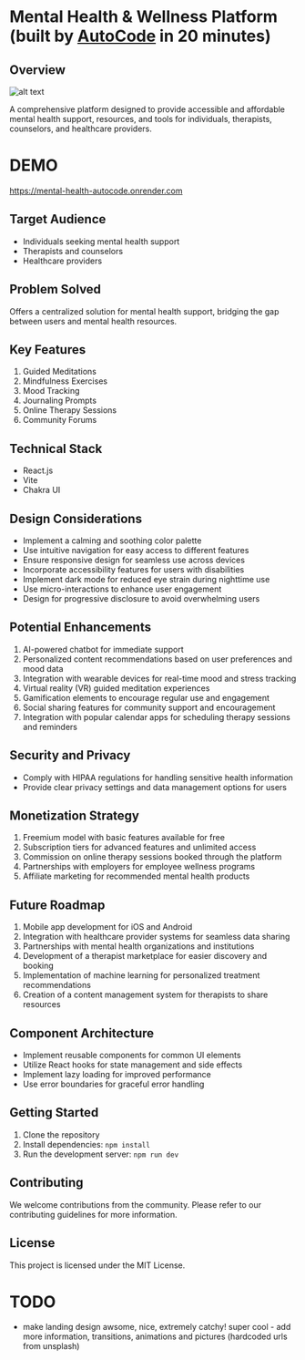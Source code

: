 # Mental Health & Wellness Platform (built by [AutoCode](https://autocode.work) in 20 minutes)

## Overview

![alt text](https://images.unsplash.com/photo-1506126613408-eca07ce68773?ixlib=rb-4.0.3&ixid=M3wxMjA3fDB8MHxwaG90by1wYWdlfHx8fGVufDB8fHx8fA%3D%3D&auto=format&fit=crop&w=800&q=80)

A comprehensive platform designed to provide accessible and affordable mental health support,
resources, and tools for individuals, therapists, counselors, and healthcare providers.

# DEMO

https://mental-health-autocode.onrender.com

## Target Audience

-   Individuals seeking mental health support
-   Therapists and counselors
-   Healthcare providers

## Problem Solved

Offers a centralized solution for mental health support, bridging the gap between users and mental
health resources.

## Key Features

1. Guided Meditations
2. Mindfulness Exercises
3. Mood Tracking
4. Journaling Prompts
5. Online Therapy Sessions
6. Community Forums

## Technical Stack

-   React.js
-   Vite
-   Chakra UI

## Design Considerations

-   Implement a calming and soothing color palette
-   Use intuitive navigation for easy access to different features
-   Ensure responsive design for seamless use across devices
-   Incorporate accessibility features for users with disabilities
-   Implement dark mode for reduced eye strain during nighttime use
-   Use micro-interactions to enhance user engagement
-   Design for progressive disclosure to avoid overwhelming users

## Potential Enhancements

1. AI-powered chatbot for immediate support
2. Personalized content recommendations based on user preferences and mood data
3. Integration with wearable devices for real-time mood and stress tracking
4. Virtual reality (VR) guided meditation experiences
5. Gamification elements to encourage regular use and engagement
6. Social sharing features for community support and encouragement
7. Integration with popular calendar apps for scheduling therapy sessions and reminders

## Security and Privacy

-   Comply with HIPAA regulations for handling sensitive health information
-   Provide clear privacy settings and data management options for users

## Monetization Strategy

1. Freemium model with basic features available for free
2. Subscription tiers for advanced features and unlimited access
3. Commission on online therapy sessions booked through the platform
4. Partnerships with employers for employee wellness programs
5. Affiliate marketing for recommended mental health products

## Future Roadmap

1. Mobile app development for iOS and Android
2. Integration with healthcare provider systems for seamless data sharing
3. Partnerships with mental health organizations and institutions
4. Development of a therapist marketplace for easier discovery and booking
5. Implementation of machine learning for personalized treatment recommendations
6. Creation of a content management system for therapists to share resources

## Component Architecture

-   Implement reusable components for common UI elements
-   Utilize React hooks for state management and side effects
-   Implement lazy loading for improved performance
-   Use error boundaries for graceful error handling

## Getting Started

1. Clone the repository
2. Install dependencies: `npm install`
3. Run the development server: `npm run dev`

## Contributing

We welcome contributions from the community. Please refer to our contributing guidelines for more
information.

## License

This project is licensed under the MIT License.

# TODO

-   make landing design awsome, nice, extremely catchy! super cool - add more information,
    transitions, animations and pictures (hardcoded urls from unsplash)
